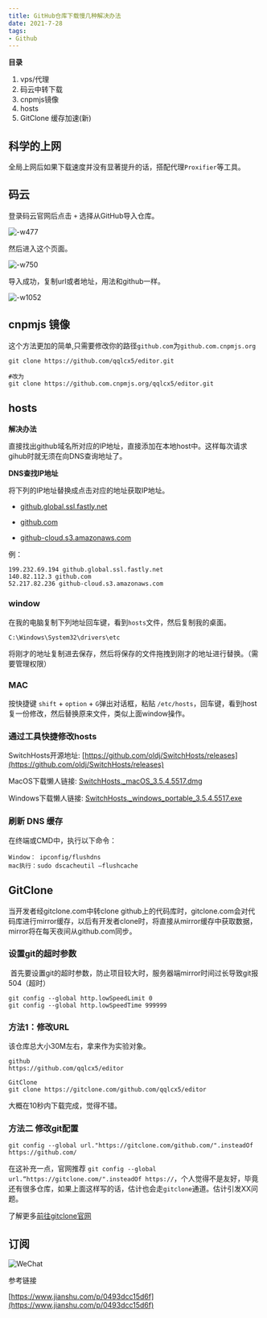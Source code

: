 ```yaml
---
title: GitHub仓库下载慢几种解决办法
date: 2021-7-28
tags:
- Github
---
```

**目录**

1. vps/代理
2. 码云中转下载
3. cnpmjs镜像
4. hosts
5. GitClone 缓存加速(新)

## 科学的上网

全局上网后如果下载速度并没有显著提升的话，搭配代理`Proxifier`等工具。


## 码云
登录码云官网后点击 `+` 选择从GitHub导入仓库。

![-w477](https://cdn.jsdelivr.net/gh/qqlcx5/figure-bed@1.0/img/20200712161533.jpg)

然后进入这个页面。

![-w750](https://cdn.jsdelivr.net/gh/qqlcx5/figure-bed@1.0/img/20200712161535.jpg)

导入成功，复制url或者地址，用法和github一样。

![-w1052](https://cdn.jsdelivr.net/gh/qqlcx5/figure-bed@1.0/img/20200712161542.jpg)

## cnpmjs 镜像

这个方法更加的简单,只需要修改你的路径`github.com`为`github.com.cnpmjs.org`

```
git clone https://github.com/qqlcx5/editor.git

#改为
git clone https://github.com.cnpmjs.org/qqlcx5/editor.git

```

## hosts

**解决办法**

直接找出github域名所对应的IP地址，直接添加在本地host中。这样每次请求gihub时就无须在向DNS查询地址了。

**DNS查找IP地址**

将下列的IP地址替换成点击对应的地址获取IP地址。

- [github.global.ssl.fastly.net](https://fastly.net.ipaddress.com/github.global.ssl.fastly.net)

- [github.com](https://github.com.ipaddress.com/)

- [github-cloud.s3.amazonaws.com](https://amazonaws.com.ipaddress.com/github-cloud.s3.amazonaws.com)

例：

```
199.232.69.194 github.global.ssl.fastly.net 
140.82.112.3 github.com
52.217.82.236 github-cloud.s3.amazonaws.com
```

### window

在我的电脑复制下列地址回车键，看到`hosts`文件，然后复制我的桌面。

```
C:\Windows\System32\drivers\etc
```
将刚才的地址复制进去保存，然后将保存的文件拖拽到刚才的地址进行替换。（需要管理权限）

### MAC

按快捷键 `shift` + `option` + `G`弹出对话框，粘贴 `/etc/hosts`，回车键，看到host复一份修改，然后替换原来文件，类似上面window操作。

### 通过工具快捷修改hosts

SwitchHosts开源地址: [https://github.com/oldj/SwitchHosts/releases](https://github.com/oldj/SwitchHosts/releases)

MacOS下载懒人链接: 
[SwitchHosts._macOS_3.5.4.5517.dmg](
https://github.com/oldj/SwitchHosts/releases/download/v3.5.4/SwitchHosts._macOS_3.5.4.5517.dmg)

Windows下载懒人链接: [SwitchHosts._windows_portable_3.5.4.5517.exe](https://github.com/oldj/SwitchHosts/releases/download/v3.5.4/SwitchHosts._windows_portable_3.5.4.5517.exe)

### 刷新 DNS 缓存
在终端或CMD中，执行以下命令：

```
Window： ipconfig/flushdns
mac执行：sudo dscacheutil –flushcache
```

## GitClone

当开发者经gitclone.com中转clone github上的代码库时，gitclone.com会对代码库进行mirror缓存，以后有开发者clone时，将直接从mirror缓存中获取数据，mirror将在每天夜间从github.com同步。
​ 
### 设置git的超时参数
​ 
​ 首先要设置git的超时参数，防止项目较大时，服务器端mirror时间过长导致git报504（超时）
​ 
```
git config --global http.lowSpeedLimit 0
git config --global http.lowSpeedTime 999999 
```

### 方法1：修改URL

该仓库总大小30M左右，拿来作为实验对象。
```
github
https://github.com/qqlcx5/editor

GitClone
git clone https://gitclone.com/github.com/qqlcx5/editor
```
大概在10秒内下载完成，觉得不错。

### 方法二 修改git配置
```
git config --global url."https://gitclone.com/github.com/".insteadOf https://github.com/
```
在这补充一点，官网推荐 `git config --global url.“https://gitclone.com/".insteadOf https://`，个人觉得不是友好，毕竟还有很多仓库，如果上面这样写的话，估计也会走`gitclone`通道。估计引发XX问题。

了解更多[前往gitclone官网](https://gitclone.com/)

## 订阅

![WeChat](https://cdn.jsdelivr.net/gh/qqlcx5/figure-bed@1.1/img/WeChat.png)

参考链接

[https://www.jianshu.com/p/0493dcc15d6f](https://www.jianshu.com/p/0493dcc15d6f)
